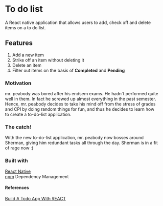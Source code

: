 # To do list 
A React native application that allows users to add, check off and delete items on a to do list.

## Features
<ol>
<li>Add a new item</li>
<li>Strike off an item without deleting it</li>
<li>Delete an item</li>
<li>Filter out items on the basis of <b>Completed</b> and <b>Pending</b>
</ol>

### Motivation 
mr. peabody was bored after his endsem exams. He hadn't performed quite well in them. In fact he screwed up almost everything in the past semester.<br>
Hence, mr. peabody decides to take his mind off from the stress of grades and CPI by doing random things for fun, and thus he decides to learn how to create a to-do-list application.

### The catch!
With the new to-do-list application, mr. peabody now bosses around Sherman, giving him redundant tasks all through the day. Sherman is in a fit of rage now :)

### Built with

[React Native](https://reactnative.dev/)<br>
[npm](https://www.npmjs.com/) Dependency Management<br>

#### References
[Build A Todo App With REACT](https://youtu.be/pCA4qpQDZD8)<br>